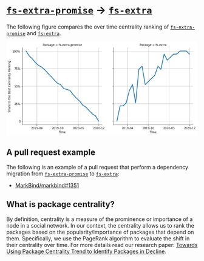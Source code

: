 # [`fs-extra-promise`](https://www.npmjs.com/package/fs-extra-promise) -> [`fs-extra`](https://www.npmjs.com/package/fs-extra)

The following figure compares the over time centrality ranking of [`fs-extra-promise`](https://www.npmjs.com/package/fs-extra-promise) and [`fs-extra`](https://www.npmjs.com/package/fs-extra).

![the centrality of fs-extra-promise and fs-extra](../figs/fs-extra-promise_fs-extra.png)

## A pull request example

The following is an example of a pull request that perform a dependency migration from [`fs-extra-promise`](https://www.npmjs.com/package/fs-extra-promise) to [`fs-extra`](https://www.npmjs.com/package/fs-extra):

- [MarkBind/markbind#1351](https://github.com/MarkBind/markbind/pull/1351)

## What is package centrality?

By definition, centrality is a measure of the prominence or importance of a node in a social network.
In our context, the centrality allows us to rank the packages based on the popularity/importance of packages that depend on them.
Specifically, we use the PageRank algorithm to evaluate the shift in their centrality over time.
For more details read our research paper: [Towards Using Package Centrality Trend to Identify Packages in Decline](https://arxiv.org/abs/2107.10168).
